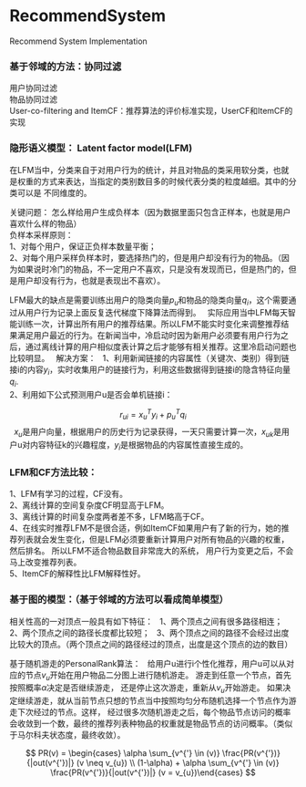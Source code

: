 
# RecommendSystem
Recommend System Implementation
### 基于邻域的方法：协同过滤
用户协同过滤  
物品协同过滤  
User-co-filtering and ItemCF：推荐算法的评价标准实现，UserCF和ItemCF的实现  

### 隐形语义模型： Latent factor model(LFM)  
在LFM当中，分类来自于对用户行为的统计，并且对物品的类采用软分类，也就是权重的方式来表达，当指定的类别数目多的时候代表分类的粒度越细。其中的分类可以是
不同维度的。

关键问题： 怎么样给用户生成负样本（因为数据里面只包含正样本，也就是用户喜欢什么样的物品）  
负样本采样原则：  
1、对每个用户，保证正负样本数量平衡；  
2、对每个用户采样负样本时，要选择热门的，但是用户却没有行为的物品。（因为如果说时冷门的物品，不一定用户不喜欢，只是没有发现而已，但是热门的，但是用户却没有行为，也就是表现出不喜欢）。

LFM最大的缺点是需要训练出用户的隐类向量$p_{u}$和物品的隐类向量$q_{i}$，这个需要通过从用户行为记录上面反复迭代梯度下降算法而得到。  
实际应用当中LFM每天智能训练一次，计算出所有用户的推荐结果。所以LFM不能实时变化来调整推荐结果满足用户最近的行为。在新闻当中，冷启动时因为新用户必须要有用户行为之后，通过离线计算的用户相似度表计算之后才能够有相关推荐。这里冷启动问题也比较明显。    
解决方案：  
1、利用新闻链接的内容属性（关键次、类别）得到链接i的内容$y_{i}$，实时收集用户的链接行为，利用这些数据得到链接i的隐含特征向量$q_{i}$.  
2、利用如下公式预测用户u是否会单机链接i：  


$$ r_{ui} = x_{u}^{T}y_{i} + p_{u}^{T}q_{i}$$  
$x_{u}$是用户向量，根据用户的历史行为记录获得，一天只需要计算一次，$x_{uk}$是用户u对内容特征k的兴趣程度，$y_{i}$是根据物品的内容属性直接生成的。  

### LFM和CF方法比较：
1、LFM有学习的过程，CF没有。  
2、离线计算的空间复杂度CF明显高于LFM。  
3、离线计算的时间复杂度两者差不多，LFM略高于CF。  
4、在线实时推荐LFM不是很合适，例如ItemCF如果用户有了新的行为，她的推荐列表就会发生变化，但是LFM必须要重新计算用户对所有物品的兴趣的权重，然后排名。
所以LFM不适合物品数目非常庞大的系统， 用户行为变更之后，不会马上改变推荐列表。  
5、ItemCF的解释性比LFM解释性好。

### 基于图的模型：（基于邻域的方法可以看成简单模型）  
相关性高的一对顶点一般具有如下特征：  
1、两个顶点之间有很多路径相连；
2、两个顶点之间的路径长度都比较短；  
3、两个顶点之间的路径不会经过出度比较大的顶点。（两个顶点之间的路径经过的顶点，出度是这个顶点的边的数目）

基于随机游走的PersonalRank算法：  
给用户u进行i个性化推荐，用户u可以从对应的节点$v_{u}$开始在用户物品二分图上进行随机游走。 游走到任意一个节点，首先按照概率$\alpha$决定是否继续游走，
还是停止这次游走，重新从$v_{u}$开始游走。 如果决定继续游走，就从当前节点只想的节点当中按照均匀分布随机选择一个节点作为游走下次经过的节点。这样， 经过很多次随机游走之后，每个物品节点访问的概率会收敛到一个数，最终的推荐列表种物品的权重就是物品节点的访问概率。（类似于马尔科夫状态度，最终收敛）。

$$ PR(v) = \begin{cases} \alpha \sum_{v^{'} \in (v)}  \frac{PR(v^{'})}{|out(v^{'})|} (v \neq v_{u}) \\ (1-\alpha) + \alpha \sum_{v^{'} \in (v)} \frac{PR(v^{'})}{|out(v^{'})|} (v = v_{u})\end{cases} $$

